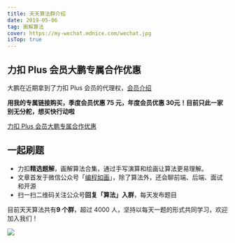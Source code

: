 ```yaml
---
title: 天天算法群介绍
date: 2019-05-06
tag: 画解算法
cover: https://my-wechat.mdnice.com/wechat.jpg
isTop: true
---
```


## 力扣 Plus 会员大鹏专属合作优惠

大鹏在近期拿到了力扣 Plus 会员的代理权，[会员介绍](https://mp.weixin.qq.com/s/zVpZ51wnUOCqWHl1w-7cbw)

**用我的专属链接购买，季度会员优惠 75 元，年度会员优惠 30元！目前只此一家别无分舵，想买快行动啦**

[力扣 Plus 会员大鹏专属合作优惠](https://datayi.cn/w/Yo1v77W9)

## 一起刷题

- 力扣**精选题解**，画解算法合集，通过手写演算和绘画让算法更易理解。
- 文章首发于微信公众号「[编程如画](https://my-wechat.mdnice.com/wechat.jpg)」，除了算法外，还会聊前端、后端、面试和开源
- 扫一扫二维码关注公众号**回复「算法」入群**，每天发布题目

目前天天算法共有**9 个群**，超过 4000 人，坚持以每天一题的形式共同学习，欢迎加入我们！

![](https://my-wechat.mdnice.com/wechat.jpg)
